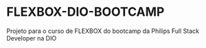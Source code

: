 # FLEXBOX-DIO-BOOTCAMP
Projeto para o curso de FLEXBOX do bootcamp da Philips Full Stack Developer na DIO
